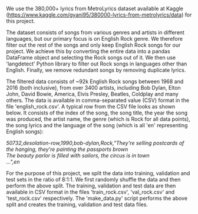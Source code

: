 We use the 380,000+ lyrics from MetroLyrics dataset available at Kaggle (https://www.kaggle.com/gyani95/380000-lyrics-from-metrolyrics/data) for this project. 

The dataset consists of songs from various genres and artists in different languages, but our primary focus is on English Rock genre. We therefore filter out the rest of the songs and only keep English Rock songs for our project. We achieve this by converting the entire data into a pandas DataFrame object and selecting the Rock songs out of it. We then use 'langdetect' Python library to filter out Rock songs in languages other than English. Finally, we remove redundant songs by removing duplicate lyrics. 

The filtered data consists of ~92k English Rock songs between 1968 and 2016 (both inclusive), from over 3400 artists, including Bob Dylan, Elton John, David Bowie, America, Elvis Presley, Beatles, Coldplay and many others. The data is available in comma-separated value (CSV) format in the file 'english_rock.csv'. A typical row from the CSV file looks as shown below. It consists of the index of the song, the song title, the year the song was produced, the artist name, the genre (which is Rock for all data points), the song lyrics and the language of the song (which is all 'en' representing English songs):

*50732,desolation-row,1990,bob-dylan,Rock,"They're selling postcards of the hanging, they're painting the passports brown*<br>
*The beauty parlor is filled with sailors, the circus is in town<br>
...",en*

For the purpose of this project, we split the data into training, validation and test sets in the ratio of 8:1:1. We first randomly shuffle the data and then perform the above split. The training, validation and test data are then available in CSV format in the files 'train_rock.csv', 'val_rock.csv' and 'test_rock.csv' respectively. The 'make_data.py' script performs the above split and creates the training, validation and test data files.
